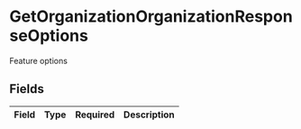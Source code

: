 # GetOrganizationOrganizationResponseOptions

Feature options


## Fields

| Field       | Type        | Required    | Description |
| ----------- | ----------- | ----------- | ----------- |
